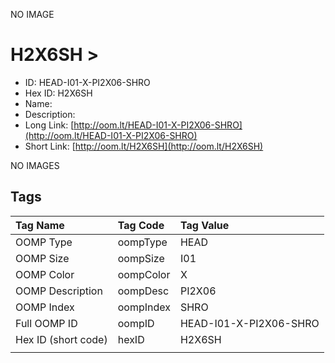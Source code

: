 


  
NO IMAGE  
# H2X6SH > 

- ID: HEAD-I01-X-PI2X06-SHRO
- Hex ID: H2X6SH
- Name: 
- Description: 
- Long Link: [http://oom.lt/HEAD-I01-X-PI2X06-SHRO](http://oom.lt/HEAD-I01-X-PI2X06-SHRO)
- Short Link: [http://oom.lt/H2X6SH](http://oom.lt/H2X6SH)
  
NO IMAGES  
## Tags
  

|Tag Name|Tag Code|Tag Value|
| :--- | :--- | :--- |
|OOMP Type|oompType|HEAD|
|OOMP Size|oompSize|I01|
|OOMP Color|oompColor|X|
|OOMP Description|oompDesc|PI2X06|
|OOMP Index|oompIndex|SHRO|
|Full OOMP ID|oompID|HEAD-I01-X-PI2X06-SHRO|
|Hex ID (short code)|hexID|H2X6SH|
||||
